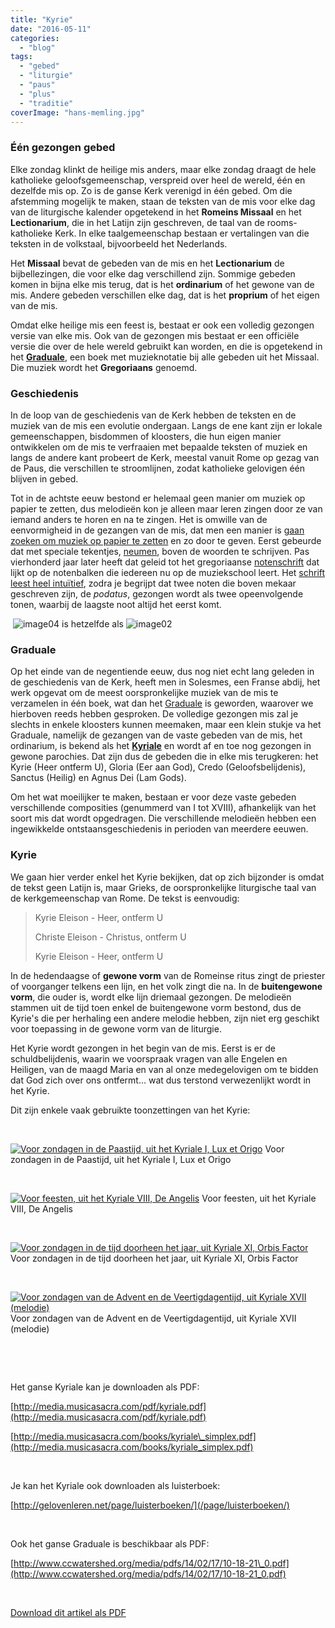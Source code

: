 ```yaml
---
title: "Kyrie"
date: "2016-05-11"
categories: 
  - "blog"
tags: 
  - "gebed"
  - "liturgie"
  - "paus"
  - "plus"
  - "traditie"
coverImage: "hans-memling.jpg"
---
```


### Één gezongen gebed

Elke zondag klinkt de heilige mis anders, maar elke zondag draagt de hele katholieke geloofsgemeenschap, verspreid over heel de wereld, één en dezelfde mis op. Zo is de ganse Kerk verenigd in één gebed. Om die afstemming mogelijk te maken, staan de teksten van de mis voor elke dag van de liturgische kalender opgetekend in het **Romeins Missaal** en het **Lectionarium**, die in het Latijn zijn geschreven, de taal van de rooms-katholieke Kerk. In elke taalgemeenschap bestaan er vertalingen van die teksten in de volkstaal, bijvoorbeeld het Nederlands.

Het **Missaal** bevat de gebeden van de mis en het **Lectionarium** de bijbellezingen, die voor elke dag verschillend zijn. Sommige gebeden komen in bijna elke mis terug, dat is het **ordinarium** of het gewone van de mis. Andere gebeden verschillen elke dag, dat is het **proprium** of het eigen van de mis.

Omdat elke heilige mis een feest is, bestaat er ook een volledig gezongen versie van elke mis. Ook van de gezongen mis bestaat er een officiële versie die over de hele wereld gebruikt kan worden, en die is opgetekend in het [**Graduale**](https://en.wikipedia.org/wiki/Roman_Gradual), een boek met muzieknotatie bij alle gebeden uit het Missaal. Die muziek wordt het **Gregoriaans** genoemd.

### Geschiedenis

In de loop van de geschiedenis van de Kerk hebben de teksten en de muziek van de mis een evolutie ondergaan. Langs de ene kant zijn er lokale gemeenschappen, bisdommen of kloosters, die hun eigen manier ontwikkelen om de mis te verfraaien met bepaalde teksten of muziek en langs de andere kant probeert de Kerk, meestal vanuit Rome op gezag van de Paus, die verschillen te stroomlijnen, zodat katholieke gelovigen één blijven in gebed.

Tot in de achtste eeuw bestond er helemaal geen manier om muziek op papier te zetten, dus melodieën kon je alleen maar leren zingen door ze van iemand anders te horen en na te zingen. Het is omwille van de eenvormigheid in de gezangen van de mis, dat men een manier is [gaan zoeken om muziek op papier te zetten](http://www.schooltv.nl/video/hoe-zijn-muzieknoten-ontstaan-dankzij-zingende-monniken/) en zo door te geven. Eerst gebeurde dat met speciale tekentjes, [neumen](https://nl.wikipedia.org/wiki/Neume), boven de woorden te schrijven. Pas vierhonderd jaar later heeft dat geleid tot het gregoriaanse [notenschrift](http://historianet.nl/cultuur/hoe-ontstonden-muzieknoten) dat lijkt op de notenbalken die iedereen nu op de muziekschool leert. Het [schrift leest heel intuïtief](https://nl.wikipedia.org/wiki/Kwadraatnotatie), zodra je begrijpt dat twee noten die boven mekaar geschreven zijn, de _podatus_, gezongen wordt als twee opeenvolgende tonen, waarbij de laagste noot altijd het eerst komt.

 ![image04](images/image04.gif) is hetzelfde als ![image02](images/image02.gif) 

### Graduale

Op het einde van de negentiende eeuw, dus nog niet echt lang geleden in de geschiedenis van de Kerk, heeft men in Solesmes, een Franse abdij, het werk opgevat om de meest oorspronkelijke muziek van de mis te verzamelen in één boek, wat dan het [Graduale](http://www.newliturgicalmovement.org/2014/02/1974-graduale-romanum-available-for.html#.Vy5ULlZ9600) is geworden, waarover we hierboven reeds hebben gesproken. De volledige gezongen mis zal je slechts in enkele kloosters kunnen meemaken, maar een klein stukje va het Graduale, namelijk de gezangen van de vaste gebeden van de mis, het ordinarium, is bekend als het [**Kyriale**](http://www.gregorianbooks.com/kyriale.html) en wordt af en toe nog gezongen in gewone parochies. Dat zijn dus de gebeden die in elke mis terugkeren: het Kyrie (Heer ontferm U), Gloria (Eer aan God), Credo (Geloofsbelijdenis), Sanctus (Heilig) en Agnus Dei (Lam Gods).

Om het wat moeilijker te maken, bestaan er voor deze vaste gebeden verschillende composities (genummerd van I tot XVIII), afhankelijk van het soort mis dat wordt opgedragen. Die verschillende melodieën hebben een ingewikkelde ontstaansgeschiedenis in perioden van meerdere eeuwen.

### Kyrie

We gaan hier verder enkel het Kyrie bekijken, dat op zich bijzonder is omdat de tekst geen Latijn is, maar Grieks, de oorspronkelijke liturgische taal van de kerkgemeenschap van Rome. De tekst is eenvoudig:

> Kyrie Eleison - Heer, ontferm U
> 
> Christe Eleison - Christus, ontferm U
> 
> Kyrie Eleison - Heer, ontferm U

In de hedendaagse of **gewone vorm** van de Romeinse ritus zingt de priester of voorganger telkens een lijn, en het volk zingt die na. In de **buitengewone vorm**, die ouder is, wordt elke lijn driemaal gezongen. De melodieën stammen uit de tijd toen enkel de buitengewone vorm bestond, dus de Kyrie's die per herhaling een andere melodie hebben, zijn niet erg geschikt voor toepassing in de gewone vorm van de liturgie.

Het Kyrie wordt gezongen in het begin van de mis. Eerst is er de schuldbelijdenis, waarin we voorspraak vragen van alle Engelen en Heiligen, van de maagd Maria en van al onze medegelovigen om te bidden dat God zich over ons ontfermt… wat dus terstond verwezenlijkt wordt in het Kyrie.

Dit zijn enkele vaak gebruikte toonzettingen van het Kyrie:

 

[![Voor zondagen in de Paastijd, uit het Kyriale I, Lux et Origo](images/image05.png)](http://www.gregorianbooks.com/p.php?p=YTnQ8JvhBKhnE,YTKnBzUj_K3Ic,LU16%7C0%7C547%7C664%7C360) Voor zondagen in de Paastijd, uit het Kyriale I, Lux et Origo

 

[![Voor feesten, uit het Kyriale VIII, De Angelis](images/image01.png)](http://www.gregorianbooks.com/p.php?p=MPswy/kyrie8_2013-11-01.mp3,GRx28%7C0%7C750%7C754%7C360,GRx29%7C0%7C104%7C750%7C208) Voor feesten, uit het Kyriale VIII, De Angelis

 

[![Voor zondagen in de tijd doorheen het jaar, uit Kyriale XI, Orbis Factor](images/image03.png)](http://www.gregorianbooks.com/p.php?p=MPswy/kyrie11.mp3,MPswy/kyrie11_no_organ.mp3,GRx38%7C0%7C854%7C756%7C256,GRx39%7C0%7C112%7C750%7C232) Voor zondagen in de tijd doorheen het jaar, uit Kyriale XI, Orbis Factor

 

[![Voor zondagen van de Advent en de Veertigdagentijd, uit Kyriale XVII (melodie)](images/image00.png)](http://www.gregorianbooks.com/p.php?p=GRx56|0|145|750|359) Voor zondagen van de Advent en de Veertigdagentijd, uit Kyriale XVII (melodie)

 

 

Het ganse Kyriale kan je downloaden als PDF:

[http://media.musicasacra.com/pdf/kyriale.pdf](http://media.musicasacra.com/pdf/kyriale.pdf)

[http://media.musicasacra.com/books/kyriale\_simplex.pdf](http://media.musicasacra.com/books/kyriale_simplex.pdf)

 

Je kan het Kyriale ook downloaden als luisterboek:

[http://gelovenleren.net/page/luisterboeken/](/page/luisterboeken/)

 

Ook het ganse Graduale is beschikbaar als PDF:

[http://www.ccwatershed.org/media/pdfs/14/02/17/10-18-21\_0.pdf](http://www.ccwatershed.org/media/pdfs/14/02/17/10-18-21_0.pdf)

 

[Download dit artikel als PDF](/portfolio/kyrie/)
